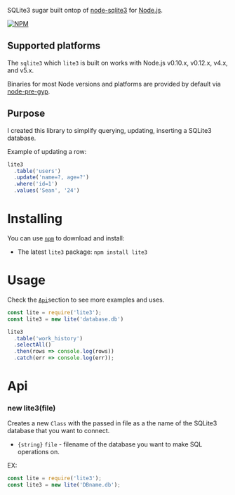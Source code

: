 SQLite3 sugar built ontop of [node-sqlite3](https://github.com/mapbox/node-sqlite3) for [Node.js](https://nodejs.org/).

[![NPM](https://nodei.co/npm/lite3.png?downloads=true&downloadRank=true&stars=true)](https://nodei.co/npm/lite3/)

## Supported platforms

The `sqlite3` which `lite3` is built on works with Node.js v0.10.x, v0.12.x, v4.x, and v5.x.

Binaries for most Node versions and platforms are provided by default via [node-pre-gyp](https://github.com/mapbox/node-pre-gyp).


## Purpose
I created this library to simplify querying, updating, inserting a SQLite3 database.

Example of updating a row:
``` js
lite3
  .table('users')
  .update('name=?, age=?')
  .where('id=1')
  .values('Sean', '24')
```

# Installing
You can use [`npm`](https://www.npmjs.com/) to download and install:

* The latest `lite3` package: `npm install lite3`

# Usage
Check the [`Api`](#api)section to see more examples and uses. 
``` js
const lite = require('lite3');
const lite3 = new lite('database.db')

lite3
  .table('work_history')
  .selectAll()
  .then(rows => console.log(rows))
  .catch(err => console.log(err));
```

# Api

### new lite3(file)
Creates a new `Class` with the passed in file as a the name of the SQLite3 database that you want to connect.
* `{string}` `file` - filename of the database you want to make SQL operations on.

EX: 

``` js
const lite = require('lite3');
const lite3 = new lite('DBname.db');
```
